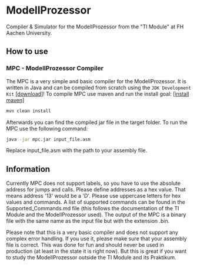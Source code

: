 # ModellProzessor

Compiler &amp; Simulator for the ModellProzessor from the "TI Module" at FH Aachen University.

## How to use

### MPC - ModellProzessor Compiler

The MPC is a very simple and basic compiler for the ModellProzessor.
It is written in Java and can be compiled from scratch using the `JDK Development Kit` [[download]](https://www.oracle.com/de/java/technologies/downloads/#java21)!
To compile MPC use maven and run the install goal: [[install maven]](https://maven.apache.org/download.cgi)

```bash
mvn clean install
```

Afterwards you can find the compiled jar file in the target folder.
To run the MPC use the following command:

```bash
java -jar mpc.jar input_file.asm
```

Replace input_file.asm with the path to your assembly file.

## Information
Currently MPC does not support labels, so you have to use
the absolute address for jumps and calls.
Please define addresses as a hex value. That means address '13' would be a 'D'. Please use uppercase letters for hex
values and commands.
A list of supported commands can be found in the Supported_Commands.md file (this follows the documentation of the TI
Module and the ModellProzessor used).
The output of the MPC is a binary file with the same name as the input file but with the extension .bin.

Please note that this is a very basic compiler and does not support any complex error handling. If you use it, please
make sure that your assembly file is correct.
This was done for fun and should never be used in production (at least in the state it is right now).
But this is great if you want to study the ModellProzessor outside the TI Module and its Praktikum.
